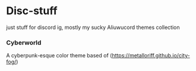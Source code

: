 # Disc-stuff

just stuff for discord ig, mostly my sucky Aliuwucord themes collection 


### Cyberworld
A cyberpunk-esque color theme based of (https://metalloriff.github.io/city-fog/)

